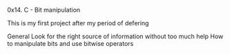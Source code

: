 0x14. C - Bit manipulation

This is my first project after my period of defering

General
Look for the right source of information without too much help
How to manipulate bits and use bitwise operators
